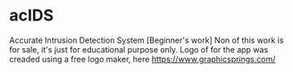 # acIDS
Accurate Intrusion Detection System [Beginner's work]
Non of this work is for sale, it's just for educational purpose only.
Logo of for the app was creaded using a free logo maker, here https://www.graphicsprings.com/
